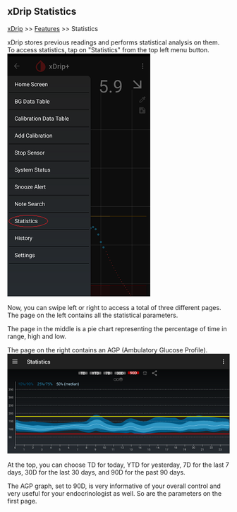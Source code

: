 ## xDrip Statistics  
[xDrip](../README.md) >> [Features](./Features_page) >> Statistics  
  
xDrip stores previous readings and performs statistical analysis on them.  
To access statistics, tap on "Statistics" from the top left menu button.  
![](./images/statistics.png)  
  
Now, you can swipe left or right to access a total of three different pages.  
The page on the left contains all the statistical parameters.  
  
The page in the middle is a pie chart representing the percentage of time in range, high and low.  
  
The page on the right contains an AGP (Ambulatory Glucose Profile).  
![](./images/AGP.png)  
  
At the top, you can choose TD for today, YTD for yesterday, 7D for the last 7 days, 30D for the last 30 days, and 90D for the past 90 days.  
  
The AGP graph, set to 90D, is very informative of your overall control and very useful for your endocrinologist as well.  So are the parameters on the first page.  
  
